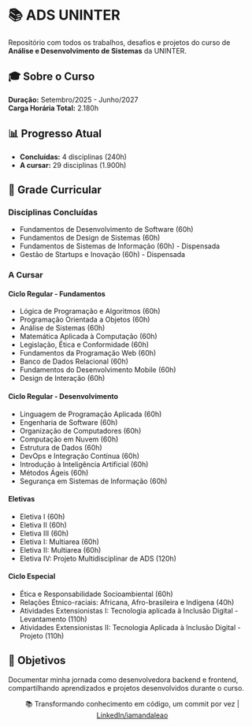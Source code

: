 # 📚 ADS UNINTER

Repositório com todos os trabalhos, desafios e projetos do curso de **Análise e Desenvolvimento de Sistemas** da UNINTER.

## 🎓 Sobre o Curso
**Duração:** Setembro/2025 - Junho/2027  
**Carga Horária Total:** 2.180h

## 📊 Progresso Atual
- **Concluídas:** 4 disciplinas (240h)
- **A cursar:** 29 disciplinas (1.900h)

## 📖 Grade Curricular

### Disciplinas Concluídas
- Fundamentos de Desenvolvimento de Software (60h)
- Fundamentos de Design de Sistemas (60h)
- Fundamentos de Sistemas de Informação (60h) - Dispensada
- Gestão de Startups e Inovação (60h) - Dispensada

### A Cursar

#### Ciclo Regular - Fundamentos
- Lógica de Programação e Algoritmos (60h)
- Programação Orientada a Objetos (60h)
- Análise de Sistemas (60h)
- Matemática Aplicada à Computação (60h)
- Legislação, Ética e Conformidade (60h)
- Fundamentos da Programação Web (60h)
- Banco de Dados Relacional (60h)
- Fundamentos do Desenvolvimento Mobile (60h)
- Design de Interação (60h)

#### Ciclo Regular - Desenvolvimento
- Linguagem de Programação Aplicada (60h)
- Engenharia de Software (60h)
- Organização de Computadores (60h)
- Computação em Nuvem (60h)
- Estrutura de Dados (60h)
- DevOps e Integração Contínua (60h)
- Introdução à Inteligência Artificial (60h)
- Métodos Ágeis (60h)
- Segurança em Sistemas de Informação (60h)

#### Eletivas
- Eletiva I (60h)
- Eletiva II (60h)
- Eletiva III (60h)
- Eletiva I: Multiarea (60h)
- Eletiva II: Multiarea (60h)
- Eletiva IV: Projeto Multidisciplinar de ADS (120h)

#### Ciclo Especial
- Ética e Responsabilidade Socioambiental (60h)
- Relações Étnico-raciais: Africana, Afro-brasileira e Indígena (40h)
- Atividades Extensionistas I: Tecnologia aplicada à Inclusão Digital - Levantamento (110h)
- Atividades Extensionistas II: Tecnologia Aplicada à Inclusão Digital - Projeto (110h)

## 🚀 Objetivos
Documentar minha jornada como desenvolvedora backend e frontend, compartilhando aprendizados e projetos desenvolvidos durante o curso.

<p align="center">
📚 Transformando conhecimento em código, um commit por vez | <a href="https://linkedin.com/in/iamandaleao">LinkedIn/iamandaleao</a>
</p>
